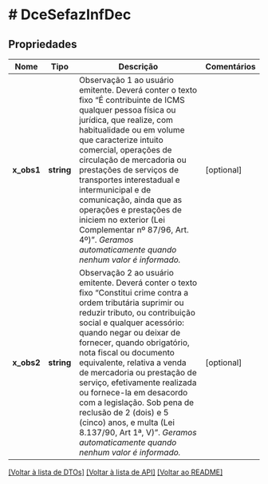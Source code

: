 # # DceSefazInfDec

## Propriedades

Nome | Tipo | Descrição | Comentários
------------ | ------------- | ------------- | -------------
**x_obs1** | **string** | Observação 1 ao usuário emitente.  Deverá conter o texto fixo “É contribuinte de ICMS qualquer pessoa física ou jurídica, que realize, com habitualidade ou em volume que caracterize intuito comercial, operações de circulação de mercadoria ou prestações de serviços de transportes interestadual e intermunicipal e de comunicação, ainda que as operações e prestações de iniciem no exterior (Lei Complementar nº 87/96, Art. 4º)”.    *Geramos automaticamente quando nenhum valor é informado.* | [optional]
**x_obs2** | **string** | Observação 2 ao usuário emitente.  Deverá conter o texto fixo “Constitui crime contra a ordem tributária suprimir ou reduzir tributo, ou contribuição social e qualquer acessório: quando negar ou deixar de fornecer, quando obrigatório, nota fiscal ou documento equivalente, relativa a venda de mercadoria ou prestação de serviço, efetivamente realizada ou fornece-la em desacordo com a legislação. Sob pena de reclusão de 2 (dois) e 5 (cinco) anos, e multa (Lei 8.137/90, Art 1ª, V)”.    *Geramos automaticamente quando nenhum valor é informado.* | [optional]

[[Voltar à lista de DTOs]](../../README.md#models) [[Voltar à lista de API]](../../README.md#endpoints) [[Voltar ao README]](../../README.md)
